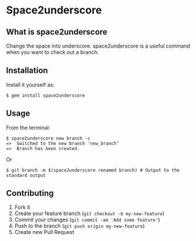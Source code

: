 # Space2underscore
## What is space2underscore
Change the space into underscore.
space2underscore is a useful command when you want to check out a branch.

## Installation
Install it yourself as:

    $ gem install space2underscore

## Usage

From the terminal:

    $ space2underscore new branch -c
    =>  Switched to the new branch 'new_branch’
    =>  Branch has been created.

Or

    $ git branch -m $(space2underscore renamed branch) # Output to the standard output

## Contributing

1. Fork it
2. Create your feature branch (`git checkout -b my-new-feature`)
3. Commit your changes (`git commit -am 'Add some feature'`)
4. Push to the branch (`git push origin my-new-feature`)
5. Create new Pull Request
